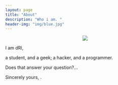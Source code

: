 ```yaml
---
layout: page
title: "About"
description: "Who i am. "
header-img: "img/blue.jpg"
---
```



<center>
    <p><img src="http://7xlfkx.com1.z0.glb.clouddn.com/white2.jpg" align="center"></p>
</center>

I am dRl, 

a student, and a geek; a hacker, and  a programmer.

Does that answer your question?... 

Sincerely yours, . 







